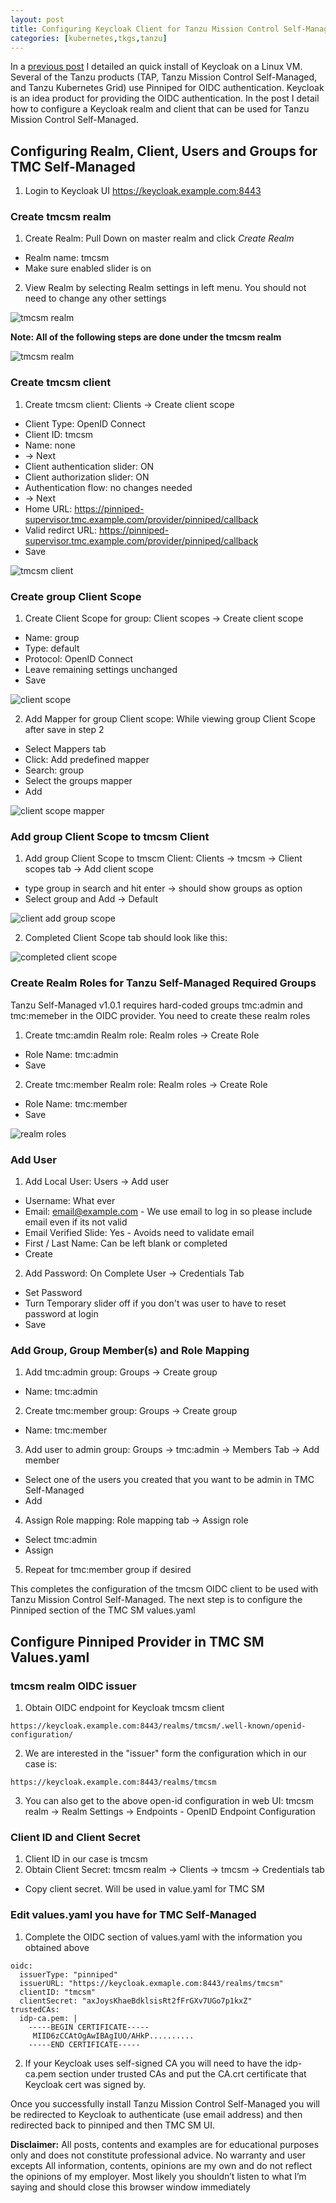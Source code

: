 ```yaml
---
layout: post
title: Configuring Keycloak Client for Tanzu Mission Control Self-Managed
categories: [kubernetes,tkgs,tanzu]
---
```


In a [previous post](Keycloak-Install) I detailed an quick install of Keycloak on a Linux VM. Several of the Tanzu products (TAP, Tanzu Mission Control Self-Managed, and Tanzu Kubernetes Grid) use Pinniped for OIDC authentication.  Keycloak is an idea product for providing the OIDC authentication.  In the post I detail how to configure a Keycloak realm and client that can be used for Tanzu Mission Control Self-Managed.


## Configuring Realm, Client, Users and Groups for TMC Self-Managed

1. Login to Keycloak UI https://keycloak.example.com:8443

### Create tmcsm realm

1. Create Realm: Pull Down on master realm and click *Create Realm*
- Realm name: tmcsm
- Make sure enabled slider is on
2. View Realm by selecting Realm settings in left menu. You should not need to change any other settings

![tmcsm realm](../images/realm.jpg)

**Note: All of the following steps are done under the tmcsm realm**

![tmcsm realm](../images/tmc-realm.png)

### Create tmcsm client

1. Create tmcsm client: Clients -> Create client scope
- Client Type: OpenID Connect
- Client ID: tmcsm
- Name: none 
- -> Next
- Client authentication slider: ON
- Client authorization slider: ON
- Authentication flow: no changes needed
- -> Next
- Home URL: https://pinniped-supervisor.tmc.example.com/provider/pinniped/callback
- Valid redirct URL: https://pinniped-supervisor.tmc.example.com/provider/pinniped/callback
- Save

![tmcsm client](../images/client.jpg)

### Create group Client Scope

1. Create Client Scope for group: Client scopes -> Create client scope
- Name: group
- Type: default
- Protocol: OpenID Connect
- Leave remaining settings unchanged
- Save

![client scope](../images/client-scope-detail.jpg)

2. Add Mapper for group Client scope: While viewing group Client Scope after save in step 2
- Select Mappers tab
- Click: Add predefined mapper
- Search: group
- Select the groups mapper
- Add

![client scope mapper](../images/client-scope-mapper.png)

### Add group Client Scope to tmcsm Client

1. Add group Client Scope to tmscm Client: Clients -> tmcsm -> Client scopes tab -> Add client scope
- type group in search and hit enter -> should show groups as option
- Select group and Add -> Default

![client add group scope](../images/client-add-scope.png)

2. Completed Client Scope tab should look like this:

![completed client scope](../images/client-scope-complete.jpg)

### Create Realm Roles for Tanzu Self-Managed Required Groups

Tanzu Self-Managed v1.0.1 requires hard-coded groups tmc:admin and tmc:memeber in the OIDC provider.  You need to create these realm roles

1. Create tmc:amdin Realm role: Realm roles -> Create Role
- Role Name: tmc:admin
- Save
2. Create tmc:member Realm role: Realm roles -> Create Role
- Role Name: tmc:member
- Save

![realm roles](../images/realm-roles.jpg)

### Add User 

1. Add Local User: Users -> Add user
- Username: What ever
- Email: email@example.com - We use email to log in so please include email even if its not valid
- Email Verified Slide: Yes - Avoids need to validate email
- First / Last Name: Can be left blank or completed
- Create
2. Add Password: On Complete User -> Credentials Tab
- Set Password
- Turn Temporary slider off if you don't was user to have to reset password at login
- Save

### Add Group, Group Member(s) and Role Mapping

1. Add tmc:admin group: Groups -> Create group
- Name: tmc:admin
2. Create tmc:member group: Groups -> Create group
- Name: tmc:member
3. Add user to admin group: Groups -> tmc:admin -> Members Tab -> Add member
- Select one of the users you created that you want to be admin in TMC Self-Managed
- Add
4. Assign Role mapping: Role mapping tab -> Assign role
- Select tmc:admin
- Assign
5. Repeat for tmc:member group if desired

This completes the configuration of the tmcsm OIDC client to be used with Tanzu Mission Control Self-Managed.  The next step is to configure the Pinniped section of the TMC SM values.yaml

## Configure Pinniped Provider in TMC SM Values.yaml

### tmcsm realm OIDC issuer

1. Obtain OIDC endpoint for Keycloak tmcsm client
```
https://keycloak.example.com:8443/realms/tmcsm/.well-known/openid-configuration/
```
2. We are interested in the "issuer" form the configuration which in our case is:
```
https://keycloak.example.com:8443/realms/tmcsm
```
3. You can also get to the above open-id configuration in web UI: tmcsm realm -> Realm Settings -> Endpoints - OpenID Endpoint Configuration

### Client ID and Client Secret

1. Client ID in our case is tmcsm
2. Obtain Client Secret: tmcsm realm -> Clients -> tmcsm -> Credentials tab
- Copy client secret. Will be used in value.yaml for TMC SM

### Edit values.yaml you have for TMC Self-Managed

1. Complete the OIDC section of values.yaml with the information you obtained above
```
oidc:
  issuerType: "pinniped"
  issuerURL: "https://keycloak.exmaple.com:8443/realms/tmcsm"
  clientID: "tmcsm"
  clientSecret: "axJoysKhaeBdklsisRt2fFrGXv7UGo7p1kxZ"
trustedCAs:
  idp-ca.pem: |
    -----BEGIN CERTIFICATE-----
     MIID6zCCAtOgAwIBAgIUO/AHkP..........
    -----END CERTIFICATE-----
```
2. If your Keycloak uses self-signed CA you will need to have the idp-ca.pem section under trusted CAs and put the CA.crt certificate that Keycloak cert was signed by. 

Once you successfully install Tanzu Mission Control Self-Managed you will be redirected to Keycloak to authenticate (use email address) and then redirected back to pinniped and then TMC SM UI.


**Disclaimer:** All posts, contents and examples are for educational purposes only and does not constitute professional advice. No warranty and user excepts All information, contents, opinions are my own and do not reflect the opinions of my employer. Most likely you shouldn’t listen to what I’m saying and should close this browser window immediately